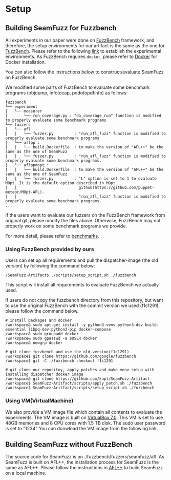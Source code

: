 # Setup
## Building SeamFuzz for Fuzzbench
All experiments in our paper were done on [FuzzBench](https://github.com/google/fuzzbench) framework,
and therefore, the setup environments for our artifact is the same as the one for [FuzzBench](https://github.com/google/fuzzbench).
Please refer to the following [link](https://google.github.io/fuzzbench/) to establish the experimental environments.
As FuzzBench requires `docker`, please refer to [Docker](https://docs.docker.com/engine/install/linux-postinstall) for Docker installation.

You can also follow the instructions below to construct/evaluate SeamFuzz on FuzzBench.

We modified some parts of FuzzBench to evaluate some benchmark programs (objdump, infotocap, podofopdfinfo) as follows:
```
fuzzbench
└── experiment
|   └── measurer
|       └── run_coverage.py : "do_coverage_run" function is modified to properly evaluate some benchmark programs
└── fuzzers
|   └── afl
|   |   └── fuzzer.py         : "run_afl_fuzz" function is modified to properly evaluate some benchmark programs
|   └── aflpp : 
|   |   └── build.Dockerfile  : to make the version of "AFL++" be the same as the one of SeamFuzz
|   |   └── fuzzer.py         : "run_afl_fuzz" function is modified to properly evaluate some benchmark programs.
|   └── aflppmopt : 
|   |   └── build.Dockerfile  : to make the version of "AFL++" be the same as the one of SeamFuzz
|   |   └── fuzzer.py         : "L" option is set to 1 to evaluate MOpt. It is the default option described in MOpt
|   |                           github(https://github.com/puppet-meteor/MOpt-AFL).
|   |                           "run_afl_fuzz" function is modified to properly evaluate some benchmark programs.
...
```
If the users want to evaluate our fuzzers on the FuzzBench framework from original git, 
please modify the files above.
Otherwise, FuzzBench may not properly work on some benchmark programs we provide.

For more detail, please refer to [benchmarks](./benchmarks).

### Using FuzzBench provided by ours

Users can set up all requirements and pull the dispatcher-image (the old version) by following the command below:
```
/SeamFuzz-Artifact$ ./scripts/setup_script.sh ./fuzzbench 
```

This script will install all requirements to evaluate FuzzBench we actually used. 

If users do not copy the fuzzbench directory from this repository, but want to use the original FuzzBench with the commit version we used (f1c1291), 
please follow the command below.
```
# install packages and docker
/workspace& sudo apt-get install -y python3-venv python3-dev build-essential libpq-dev python3-pip docker-compose
/workspace& sudo groupadd docker
/workspace& sudo gpasswd -a $USER docker
/workspace& newgrp docker

# git clone fuzzbench and use the old version(f1c1291)
/workspace$ git clone https://github.com/google/fuzzbench
/workspace$ git -C ./fuzzbench checkout f1c1291

# git clone our repositoy, apply patches and make venv setup with installing dispatcher docker image
/workspace& git clone https://github.com/kupl/SeamFuzz-Artifact
/workspace$ SeamFuzz-Aritfact/scripts/apply_patch.sh ./fuzzbench
/workspace$ SeamFuzz-Aritfact/scripts/setup_script.sh ./fuzzbench
```


### Using VM(VirtualMachine) 
We also provide a VM image file which contain all contents to evaluate the experiments.
The VM image is built on [VirtualBox 7.0](https://www.virtualbox.org).
This VM is set to use 48GB memories and 8 CPU cores with 1.5 TB disk.
The sudo user password is set to "1234"
You can donwload the VM image from the following link.

## Building SeamFuzz without FuzzBench
The source code for SeamFuzz is on ./fuzzbench/fuzzers/seamfuzz/afl. 
As SeamFuzz is built on AFL++, the installation process for SeamFuzz is the same as AFL++.
Please follow the instructions in [AFL++](https://github.com/AFLplusplus/AFLplusplus) to build SeamFuzz on a local machine.
